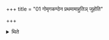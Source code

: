 +++
title = "01 गोमृगकण्ठेन प्रथमामाहुतिञ् जुहोति"

+++

<details><summary>थिते</summary>

गोमृगकण्ठेन प्रथमामाहुतिं जुहोति । अश्वशफेन द्वितीयाम् । अयस्मयेन कमण्डलुना तृतीयाम् १
</details>
